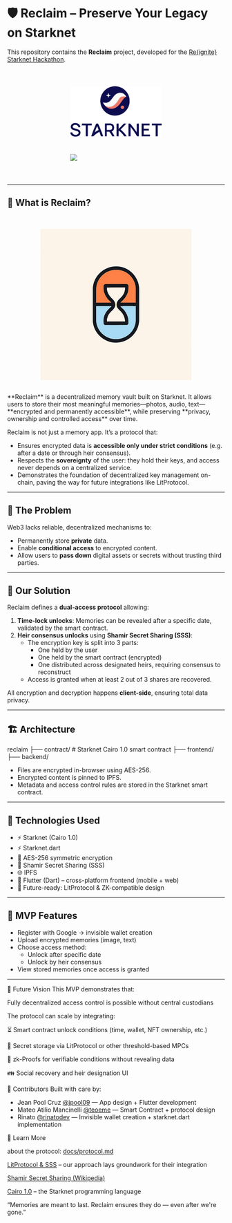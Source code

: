 # 🛡️ Reclaim – Preserve Your Legacy on Starknet

This repository contains the **Reclaim** project, developed for the [Re{ignite} Starknet Hackathon](https://hackathon.starknet.org).

<div style="display:flex; flex-direction:column; row-gap:40px; align-items:center; padding:40px">
<img src='./assets/Starknet-logo.png' width='50%' />
<img src='https://cdn.prod.website-files.com/67fd133ddb82322a63a09d4b/67fd17f25d83ce882f306427_hackathon-logo.svg'  width='50%'/>
</div>

[logo1]: https://cdn.prod.website-files.com/67fd133ddb82322a63a09d4b/67fd17f25d83ce882f306427_hackathon-logo.svg
[logo2]: ./assets/Starknet-logo.png
[logo3]: ./assets/reclaim-logo.jpg
[hackathon-link]: https://hackathon.starknet.org
[starknet-link]: https://starknet.io

---

## 🌱 What is Reclaim?
<div style="display:grid; place-content:center; padding:30px">
<img src="./assets/reclaim-logo.jpg" width="350" >
</div>
**Reclaim** is a decentralized memory vault built on Starknet. It allows users to store their most meaningful memories—photos, audio, text—**encrypted and permanently accessible**, while preserving **privacy, ownership and controlled access** over time.

Reclaim is not just a memory app. It’s a protocol that:
- Ensures encrypted data is **accessible only under strict conditions** (e.g. after a date or through heir consensus).
- Respects the **sovereignty** of the user: they hold their keys, and access never depends on a centralized service.
- Demonstrates the foundation of decentralized key management on-chain, paving the way for future integrations like LitProtocol.
---

## 🧩 The Problem

Web3 lacks reliable, decentralized mechanisms to:
- Permanently store **private** data.
- Enable **conditional access** to encrypted content.
- Allow users to **pass down** digital assets or secrets without trusting third parties.

---

## 🧪 Our Solution

Reclaim defines a **dual-access protocol** allowing:

1. **Time-lock unlocks**: Memories can be revealed after a specific date, validated by the smart contract.
2. **Heir consensus unlocks** using **Shamir Secret Sharing (SSS)**:
   - The encryption key is split into 3 parts:
     - One held by the user
     - One held by the smart contract (encrypted)
     - One distributed across designated heirs, requiring consensus to reconstruct
   - Access is granted when at least 2 out of 3 shares are recovered.

All encryption and decryption happens **client-side**, ensuring total data privacy.

---

## 🏗️ Architecture

reclaim
├── contract/ # Starknet Cairo 1.0 smart contract
├── frontend/ 
├── backend/ 


- Files are encrypted in-browser using AES-256.
- Encrypted content is pinned to IPFS.
- Metadata and access control rules are stored in the Starknet smart contract.

---

## 🧠 Technologies Used

- ⚡ Starknet (Cairo 1.0)
- ⚡ Starknet.dart
- 🔐 AES-256 symmetric encryption
- 🧩 Shamir Secret Sharing (SSS)
- 🌐 IPFS
- 📱 Flutter (Dart) – cross-platform frontend (mobile + web)
- 🧠 Future-ready: LitProtocol & ZK-compatible design

---

## 🚀 MVP Features

- Register with Google → invisible wallet creation
- Upload encrypted memories (image, text)
- Choose access method:
  - Unlock after specific date
  - Unlock by heir consensus
- View stored memories once access is granted

---

🔮 Future Vision
This MVP demonstrates that:

Fully decentralized access control is possible without central custodians

The protocol can scale by integrating:

⏳ Smart contract unlock conditions (time, wallet, NFT ownership, etc.)

🔐 Secret storage via LitProtocol or other threshold-based MPCs

🧠 zk-Proofs for verifiable conditions without revealing data

👪 Social recovery and heir designation UI

🤝 Contributors
Built with care by:

- Jean Pool Cruz [@jpool09](https://github.com/jpool09) — App design + Flutter development
- Mateo Atilio Mancinelli [@teoeme](https://github.com/teoeme) — Smart Contract + protocol design
- Rinato [@rinatodev](https://github.com/rinatodev) — Invisible wallet creation + starknet.dart implementation



🧠 Learn More

about the protocol: [docs/protocol.md](./docs/protocol.md)

[LitProtocol & SSS](https://litprotocol.io) – our approach lays groundwork for their integration

[Shamir Secret Sharing (Wikipedia)](https://en.wikipedia.org/wiki/Shamir%27s_Secret_Sharing)

[Cairo 1.0](https://book.cairo-lang.org/) – the Starknet programming language

“Memories are meant to last. Reclaim ensures they do — even after we're gone.”
